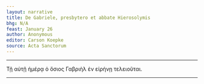 ```yaml
---
layout: narrative
title: De Gabriele, presbytero et abbate Hierosolymis
bhg: N/A
feast: January 26
author: Anonymous
editor: Carson Koepke
source: Acta Sanctorum
---
```


---

Τῇ αὐτῇ ἡμέρᾳ ὁ ὅσιος Γαβριὴλ ἐν εἰρήνῃ τελειοῦται.

---
